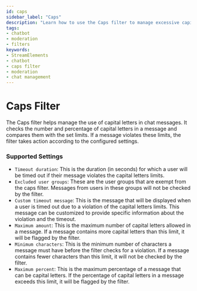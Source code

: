 ```yaml
---
id: caps
sidebar_label: "Caps"
description: "Learn how to use the Caps filter to manage excessive capital letters in chat messages on StreamElements"
tags:
- chatbot
- moderation
- filters
keywords:
- StreamElements
- chatbot
- caps filter
- moderation
- chat management
---
```


# Caps Filter

The Caps filter helps manage the use of capital letters in chat messages. It checks the number and percentage of capital letters in a message and compares them with the set limits. If a message violates these limits, the filter takes action according to the configured settings.

### Supported Settings

- `Timeout duration`: This is the duration (in seconds) for which a user will be timed out if their message violates the capital letters limits.
- `Excluded user groups`: These are the user groups that are exempt from the caps filter. Messages from users in these groups will not be checked by the filter.
- `Custom timeout message`: This is the message that will be displayed when a user is timed out due to a violation of the capital letters limits. This message can be customized to provide specific information about the violation and the timeout.
- `Maximum amount`: This is the maximum number of capital letters allowed in a message. If a message contains more capital letters than this limit, it will be flagged by the filter.
- `Minimum characters`: This is the minimum number of characters a message must have before the filter checks for a violation. If a message contains fewer characters than this limit, it will not be checked by the filter.
- `Maximum percent`: This is the maximum percentage of a message that can be capital letters. If the percentage of capital letters in a message exceeds this limit, it will be flagged by the filter.
